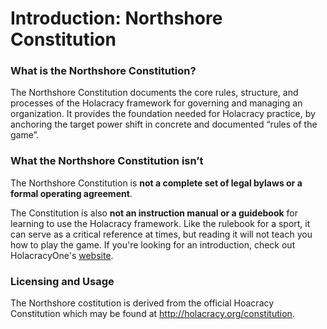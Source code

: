 # Introduction: Northshore Constitution

### What is the Northshore Constitution?

The Northshore Constitution documents the core rules, structure, and processes of the Holacracy framework for governing and managing an organization. It provides the foundation needed for Holacracy practice, by anchoring the target power shift in concrete and documented “rules of the game”.

### What the Northshore Constitution isn’t
The Northshore Constitution is **not a complete set of legal bylaws or a formal operating agreement**.

The Constitution is also **not an instruction manual or a guidebook** for learning to use the Holacracy framework. Like the rulebook for a sport, it can serve as a critical reference at times, but reading it will not teach you how to play the game. If you're looking for an introduction, check out HolacracyOne's <a href="http://holacracy.org" target="_blank">website</a>.

### Licensing and Usage
The Northshore costitution is derived from the official Hoacracy Constitution which may be found at http://holacracy.org/constitution.
